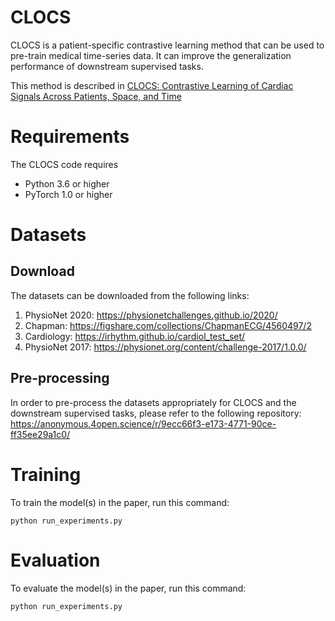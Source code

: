 # CLOCS

CLOCS is a patient-specific contrastive learning method that can be used to pre-train medical time-series data. It can improve the generalization performance of downstream supervised tasks.

This method is described in [CLOCS: Contrastive Learning of Cardiac Signals Across Patients, Space, and Time](http://proceedings.mlr.press/v139/kiyasseh21a/kiyasseh21a.pdf)

# Requirements

The CLOCS code requires

* Python 3.6 or higher
* PyTorch 1.0 or higher

# Datasets

## Download

The datasets can be downloaded from the following links:

1) PhysioNet 2020: https://physionetchallenges.github.io/2020/
2) Chapman: https://figshare.com/collections/ChapmanECG/4560497/2
3) Cardiology: https://irhythm.github.io/cardiol_test_set/
4) PhysioNet 2017: https://physionet.org/content/challenge-2017/1.0.0/

## Pre-processing

In order to pre-process the datasets appropriately for CLOCS and the downstream supervised tasks, please refer to the following repository: https://anonymous.4open.science/r/9ecc66f3-e173-4771-90ce-ff35ee29a1c0/

# Training

To train the model(s) in the paper, run this command:

```
python run_experiments.py
```

# Evaluation

To evaluate the model(s) in the paper, run this command:

```
python run_experiments.py
```

